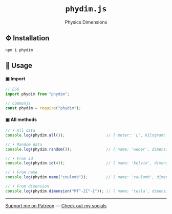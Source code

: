 <h1 align="center"><code>phydim.js</code></h1>

<p align="center">Physics Dimensions</p>

## ⚙️ Installation

```terminal
npm i phydim
```

## 📖 Usage

#### ▣ Import

```js
// ES6
import phydim from "phydim";

// commonjs
const phydim = require("phydim");
```

#### ▣ All methods

```js
// • All data
console.log(phydim.all());                  // { meter: 'L', kilogram: 'M', ...}

// • Random data
console.log(phydim.random());               // { name: 'weber', dimension: 'ML^2/T^2I^-1' }

// • From id
console.log(phydim.id(4));                  // { name: 'kelvin', dimension: 'Θ' }

// • From name
console.log(phydim.name("coulomb"));        // { name: 'coulomb', dimension: 'IT' }

// • From dimension
console.log(phydim.dimension("MT^-2I^-1")); // { name: 'tesla', dimension: 'MT^-2I^-1' }
```

---

[Support me on Patreon](https://www.patreon.com/axorax) — 
[Check out my socials](https://github.com/axorax/socials)